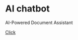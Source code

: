 # AI chatbot
AI-Powered Document Assistant

[Click](https://github.com/Devarsh26/rag-app/releases/tag/v1_app)
